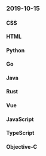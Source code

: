 ### 2019-10-15

#### CSS

#### HTML

#### Python

#### Go

#### Java

#### Rust

#### Vue

#### JavaScript

#### TypeScript

#### Objective-C
